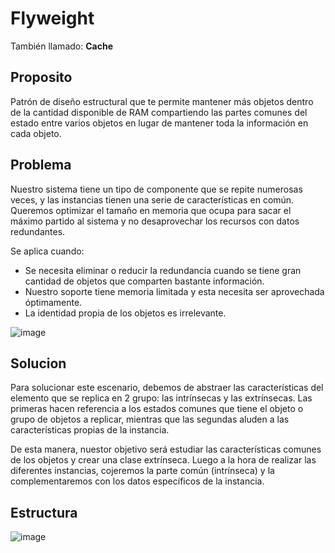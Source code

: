# Flyweight
También llamado: **Cache**

## Proposito

Patrón de diseño estructural que te permite mantener más objetos dentro de la cantidad disponible de RAM compartiendo las partes comunes del estado entre varios objetos en lugar de mantener toda la información en cada objeto.

## Problema

Nuestro sistema tiene un tipo de componente que se repite numerosas veces, y las instancias tienen una serie de características en común. Queremos optimizar el tamaño en memoria que ocupa para sacar el máximo partido al sistema y no desaprovechar los recursos con datos redundantes.

Se aplica cuando:
- Se necesita eliminar o reducir la redundancia cuando se tiene gran cantidad de objetos que comparten bastante información.
- Nuestro soporte tiene memoria limitada y esta necesita ser aprovechada óptimamente.
- La identidad propia de los objetos es irrelevante.

![image](https://user-images.githubusercontent.com/28193994/147789140-76f20d13-ea24-4731-8a5b-e4d837f5dac7.png)

## Solucion

Para solucionar este escenario, debemos de abstraer las características del elemento que se replica en 2 grupo: las intrínsecas y las extrínsecas. Las primeras hacen referencia a los estados comunes que tiene el objeto o grupo de objetos a replicar, mientras que las segundas aluden a las características propias de la instancia.

De esta manera, nuestor objetivo será estudiar las características comunes de los objetos y crear una clase extrínseca. Luego a la hora de realizar las diferentes instancias, cojeremos la parte común (intrínseca) y la complementaremos con los datos específicos de la instancia.

## Estructura

![image](https://user-images.githubusercontent.com/28193994/147789154-308611f1-d74a-46c9-8bde-6ac30127d668.png)
